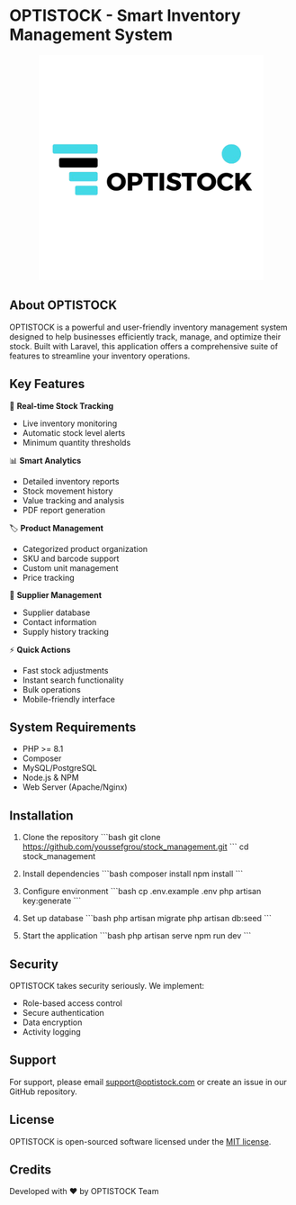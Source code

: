 # OPTISTOCK - Smart Inventory Management System

<p align="center">
<img src="public/images/stock-logo.png" width="400" alt="OPTISTOCK Logo">
</p>

## About OPTISTOCK

OPTISTOCK is a powerful and user-friendly inventory management system designed to help businesses efficiently track, manage, and optimize their stock. Built with Laravel, this application offers a comprehensive suite of features to streamline your inventory operations.

## Key Features

🚀 **Real-time Stock Tracking**
- Live inventory monitoring
- Automatic stock level alerts
- Minimum quantity thresholds

📊 **Smart Analytics**
- Detailed inventory reports
- Stock movement history
- Value tracking and analysis
- PDF report generation

🏷️ **Product Management**
- Categorized product organization
- SKU and barcode support
- Custom unit management
- Price tracking

👥 **Supplier Management**
- Supplier database
- Contact information
- Supply history tracking

⚡ **Quick Actions**
- Fast stock adjustments
- Instant search functionality
- Bulk operations
- Mobile-friendly interface

## System Requirements

- PHP >= 8.1
- Composer
- MySQL/PostgreSQL
- Node.js & NPM
- Web Server (Apache/Nginx)

## Installation

1. Clone the repository
\`\`\`bash
git clone https://github.com/youssefgrou/stock_management.git
\`\`\`
cd stock_management

2. Install dependencies
\`\`\`bash
composer install
npm install
\`\`\`

3. Configure environment
\`\`\`bash
cp .env.example .env
php artisan key:generate
\`\`\`

4. Set up database
\`\`\`bash
php artisan migrate
php artisan db:seed
\`\`\`

5. Start the application
\`\`\`bash
php artisan serve
npm run dev
\`\`\`

## Security

OPTISTOCK takes security seriously. We implement:
- Role-based access control
- Secure authentication
- Data encryption
- Activity logging

## Support

For support, please email support@optistock.com or create an issue in our GitHub repository.

## License

OPTISTOCK is open-sourced software licensed under the [MIT license](https://opensource.org/licenses/MIT).

## Credits

Developed with ❤️ by OPTISTOCK Team 
